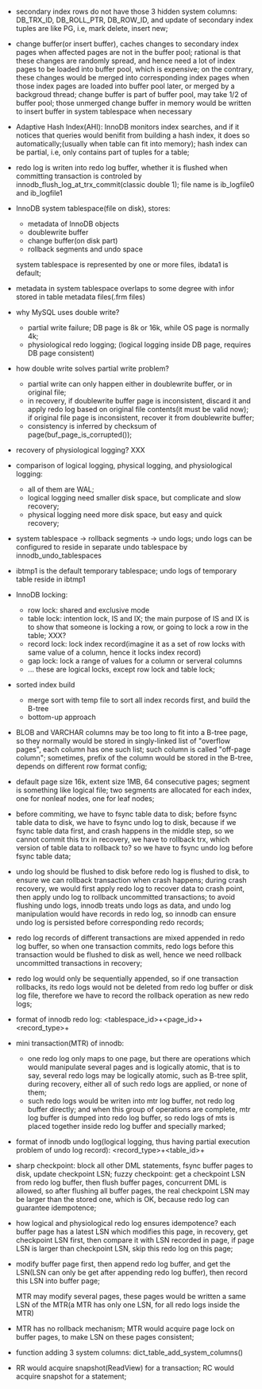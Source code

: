 * secondary index rows do not have those 3 hidden system columns: DB_TRX_ID, DB_ROLL_PTR, DB_ROW_ID,
  and update of secondary index tuples are like PG, i.e, mark delete, insert new;

* change buffer(or insert buffer), caches changes to secondary index pages when affected pages are not
  in the buffer pool; rational is that these changes are randomly spread, and hence need a lot of index
  pages to be loaded into buffer pool, which is expensive; on the contrary, these changes would be merged
  into corresponding index pages when those index pages are loaded into buffer pool later, or merged by a
  backgroud thread; change buffer is part of buffer pool, may take 1/2 of buffer pool; those unmerged
  change buffer in memory would be written to insert buffer in system tablespace when necessary

* Adaptive Hash Index(AHI): InnoDB monitors index searches, and if it notices that queries would benifit
  from building a hash index, it does so automatically;(usually when table can fit into memory); hash index
  can be partial, i.e, only contains part of tuples for a table;

* redo log is writen into redo log buffer, whether it is flushed when committing transaction is controled by
  innodb_flush_log_at_trx_commit(classic double 1); file name is ib_logfile0 and ib_logfile1

* InnoDB system tablespace(file on disk), stores:
  * metadata of InnoDB objects
  * doublewrite buffer
  * change buffer(on disk part)
  * rollback segments and undo space

  system tablespace is represented by one or more files, ibdata1 is default;

* metadata in system tablespace overlaps to some degree with infor stored in table metadata files(.frm files)

* why MySQL uses double write?
  * partial write failure; DB page is 8k or 16k, while OS page is normally 4k;
  * physiological redo logging; (logical logging inside DB page, requires DB page consistent)

* how double write solves partial write problem?
  * partial write can only happen either in doublewrite buffer, or in original file;
  * in recovery, if doublewrite buffer page is inconsistent, discard it and apply redo log based on original file contents(it must
    be valid now); if original file page is inconsistent, recover it from doublewrite buffer;
  * consistency is inferred by checksum of page(buf_page_is_corrupted());

* recovery of physiological logging? XXX

* comparison of logical logging, physical logging, and physiological logging:
  * all of them are WAL;
  * logical logging need smaller disk space, but complicate and slow recovery;
  * physical logging need more disk space, but easy and quick recovery;

* system tablespace -> rollback segments -> undo logs; undo logs can be configured to reside in separate undo tablespace
  by innodb_undo_tablespaces

* ibtmp1 is the default temporary tablespace; undo logs of temporary table reside in ibtmp1

* InnoDB locking:
  * row lock: shared and exclusive mode
  * table lock: intention lock, IS and IX; the main purpose of IS and IX is to show that someone is locking a row, or
    going to lock a row in the table; XXX?
  * record lock: lock index record(imagine it as a set of row locks with same value of a column, hence it locks index record)
  * gap lock: lock a range of values for a column or serveral columns
  * ... these are logical locks, except row lock and table lock;

* sorted index build
  * merge sort with temp file to sort all index records first, and build the B-tree
  * bottom-up approach

* BLOB and VARCHAR columns may be too long to fit into a B-tree page, so they normally would be stored
  in singly-linked list of "overflow pages", each column has one such list; such column is called "off-page column";
  sometimes, prefix of the column would be stored in the B-tree, depends on different row format config;

* default page size 16k, extent size 1MB, 64 consecutive pages; segment is something like logical file; two segments
  are allocated for each index, one for nonleaf nodes, one for leaf nodes;

* before commiting, we have to fsync table data to disk; before fsync table data to disk, we have to fsync undo log
  to disk, because if we fsync table data first, and crash happens in the middle step, so we cannot commit this trx
  in recovery, we have to rollback trx, which version of table data to rollback to? so we have to fsync undo log
  before fsync table data;

* undo log should be flushed to disk before redo log is flushed to disk, to ensure we can rollback transaction when
  crash happens; during crash recovery, we would first apply redo log to recover data to crash point, then apply undo
  log to rollback uncommitted transactions; to avoid flushing undo logs, innodb treats undo logs as data, and undo log
  manipulation would have records in redo log, so innodb can ensure undo log is persisted before corresponding redo records;

* redo log records of different transactions are mixed appended in redo log buffer, so when one transaction commits, redo logs
  before this transaction would be flushed to disk as well, hence we need rollback uncommitted transactions in recovery;

* redo log would only be sequentially appended, so if one transaction rollbacks, its redo logs would not be deleted from
  redo log buffer or disk log file, therefore we have to record the rollback operation as new redo logs;

* format of innodb redo log:
  <tablespace_id>+<page_id>+<record_type>+<data>

* mini transaction(MTR) of innodb:
  * one redo log only maps to one page, but there are operations which would manipulate several pages and is logically atomic,
    that is to say, several redo logs may be logically atomic, such as B-tree split, during recovery, either all of such redo logs
    are applied, or none of them;
  * such redo logs would be writen into mtr log buffer, not redo log buffer directly; and when this group of operations are complete,
    mtr log buffer is dumped into redo log buffer, so redo logs of mts is placed together inside redo log buffer and specially marked;

* format of innodb undo log(logical logging, thus having partial execution problem of undo log record):
  <record_type>+<table_id>+<data>

* sharp checkpoint: block all other DML statements, fsync buffer pages to disk, update checkpoint LSN;
  fuzzy checkpoint: get a checkpoint LSN from redo log buffer, then flush buffer pages, concurrent DML is allowed, so after flushing all
  buffer pages, the real checkpoint LSN may be larger than the stored one, which is OK, because redo log can guarantee idempotence;

* how logical and physiological redo log ensures idempotence?
  each buffer page has a latest LSN which modifies this page, in recovery, get checkpoint LSN first, then compare it with LSN recorded in
  page, if page LSN is larger than checkpoint LSN, skip this redo log on this page;

* modify buffer page first, then append redo log buffer, and get the LSN(LSN can only be get after appending redo log buffer), then record this
  LSN into buffer page;

  MTR may modify several pages, these pages would be written a same LSN of the MTR(a MTR has only one LSN, for all redo logs inside the MTR)

* MTR has no rollback mechanism; MTR would acquire page lock on buffer pages, to make LSN on these pages consistent;

* function adding 3 system columns: dict_table_add_system_columns()
* RR would acquire snapshot(ReadView) for a transaction; RC would acquire snapshot for a statement;
